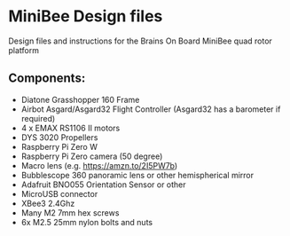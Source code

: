 # MiniBee Design files
Design files and instructions for the Brains On Board MiniBee quad rotor platform

## Components:
- Diatone Grasshopper 160 Frame
- Airbot Asgard/Asgard32 Flight Controller (Asgard32 has a barometer if required)
- 4 x EMAX RS1106 II motors
- DYS 3020 Propellers
- Raspberry Pi Zero W
- Raspberry Pi Zero camera (50 degree)
- Macro lens (e.g. https://amzn.to/2I5PW7b)
- Bubblescope 360 panoramic lens or other hemispherical mirror
- Adafruit BNO055 Orientation Sensor or other
- MicroUSB connector
- XBee3 2.4Ghz
- Many M2 7mm hex screws
- 6x M2.5 25mm nylon bolts and nuts

